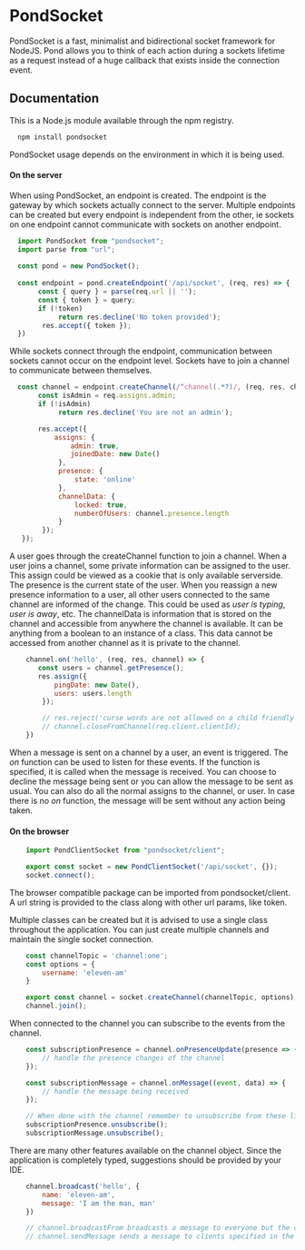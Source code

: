 
# PondSocket

PondSocket is a fast, minimalist and bidirectional socket framework for NodeJS. Pond allows you to think of each action during a sockets lifetime as a request instead of a huge callback that exists inside the connection event.
## Documentation

This is a Node.js module available through the npm registry.

```bash
  npm install pondsocket
```

PondSocket usage depends on the environment in which it is being used.

#### On the server

When using PondSocket, an endpoint is created. The endpoint is the gateway by which sockets actually connect to the server.
Multiple endpoints can be created but every endpoint is independent from the other, ie sockets on one endpoint cannot communicate with sockets on another endpoint.

```js
  import PondSocket from "pondsocket";
  import parse from "url";
  
  const pond = new PondSocket();
 
  const endpoint = pond.createEndpoint('/api/socket', (req, res) => {
       const { query } = parse(req.url || '');     
       const { token } = query;     
       if (!token)         
            return res.decline('No token provided');      
        res.accept({ token });  
  })
```

While sockets connect through the endpoint, communication between sockets cannot occur on the endpoint level. Sockets have to join a channel to communicate
between themselves.

```js
  const channel = endpoint.createChannel(/^channel(.*?)/, (req, res, channel) => {
       const isAdmin = req.assigns.admin;
       if (!isAdmin)       
            return res.decline('You are not an admin');

       res.accept({
           assigns: {
               admin: true, 
               joinedDate: new Date()
            }, 
            presence: {
                state: 'online'
            }, 
            channelData: {
                locked: true,
                numberOfUsers: channel.presence.length
            }
        });  
   });   
```

A user goes through the createChannel function to join a channel.
When a user joins a channel, some private information can be assigned to the user. This assign could be viewed as a cookie that is only available serverside.
The presence is the current state of the user. When you reassign a new presence information to a user, all other users connected to the same channel are informed of the change.
This could be used as *user is typing*, *user is away*, etc. The channelData is information that is stored on the channel and accessible from anywhere the channel is available.
It can be anything from a boolean to an instance of a class. This data cannot be accessed from another channel as it is private to the channel.

```js
    channel.on('hello', (req, res, channel) => {      
       const users = channel.getPresence();      
       res.assign({
           pingDate: new Date(), 
           users: users.length
        }); 

        // res.reject('curse words are not allowed on a child friendly channel') 
        // channel.closeFromChannel(req.client.clientId);
    })
```

When a message is sent on a channel by a user, an event is triggered. The *on* function can be used to listen for these events. If the function is specified, it is called when the message is received.
You can choose to decline the message being sent or you can allow the message to be sent as usual. You can also do all the normal assigns to the channel, or user.
In case there is no *on* function, the message will be sent without any action being taken.

#### On the browser

```js
    import PondClientSocket from "pondsocket/client";

    export const socket = new PondClientSocket('/api/socket', {});
    socket.connect();
```

The browser compatible package can be imported from pondsocket/client.
A url string is provided to the class along with other url params, like token.

Multiple classes can be created but it is advised to use a single class throughout the application.
You can just create multiple channels and maintain the single socket connection.

```js
    const channelTopic = 'channel:one';
    const options = {
        username: 'eleven-am'
    }

    export const channel = socket.createChannel(channelTopic, options);
    channel.join();
```

When connected to the channel you can subscribe to the events from the channel.

```js
    const subscriptionPresence = channel.onPresenceUpdate(presence => {
        // handle the presence changes of the channel
    });

    const subscriptionMessage = channel.onMessage((event, data) => {
        // handle the message being received 
    });

    // When done with the channel remember to unsubscribe from these listeners
    subscriptionPresence.unsubscribe();
    subscriptionMessage.unsubscribe();
```

There are many other features available on the channel object. Since the application is completely typed,
suggestions should be provided by your IDE.

```js
    channel.broadcast('hello', {
        name: 'eleven-am',
        message: 'I am the man, man'
    })

    // channel.broadcastFrom broadcasts a message to everyone but the client that emitted the message
    // channel.sendMessage sends a message to clients specified in the function
```






    
